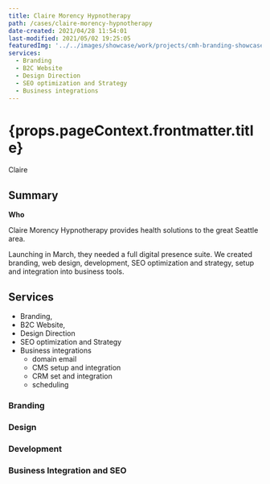 ```yaml
---
title: Claire Morency Hypnotherapy
path: /cases/claire-morency-hypnotherapy
date-created: 2021/04/28 11:54:01
last-modified: 2021/05/02 19:25:05
featuredImg: '../../images/showcase/work/projects/cmh-branding-showcase.png'
services: 
  - Branding 
  - B2C Website
  - Design Direction
  - SEO optimization and Strategy 
  - Business integrations 
---
```


<h1>{props.pageContext.frontmatter.title}</h1>

Claire

## Summary 

__Who__

Claire Morency Hypnotherapy provides health solutions to the great Seattle area. 

Launching in March, they needed a full digital presence suite. We created branding, web design, development, SEO optimization and strategy, setup and integration into business tools. 

## Services 

- Branding, 
- B2C Website, 
- Design Direction
- SEO optimization and Strategy 
- Business integrations 
  - domain email 
  - CMS setup and integration 
  - CRM set and integration 
  - scheduling 


### Branding 

### Design 

### Development 

### Business Integration and SEO 